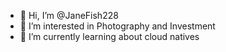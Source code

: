 - 👋 Hi, I’m @JaneFish228
- 👀 I’m interested in Photography and Investment
- 🌱 I’m currently learning about cloud natives

<!---
JaneFish228/JaneFish228 is a ✨ special ✨ repository because its `README.md` (this file) appears on your GitHub profile.
You can click the Preview link to take a look at your changes.
--->
